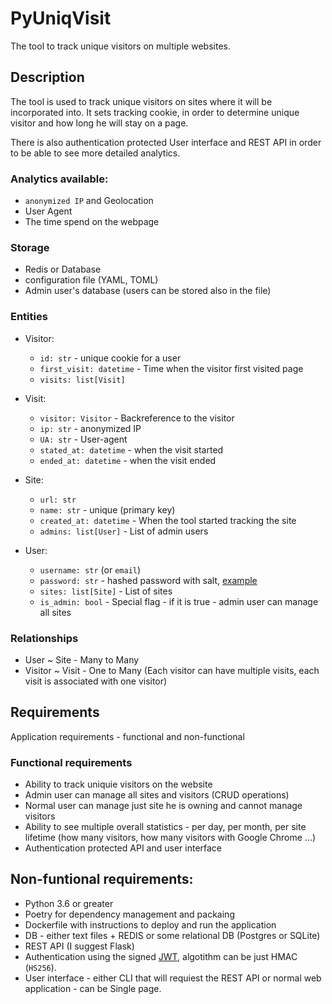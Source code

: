 # PyUniqVisit

The tool to track unique visitors on multiple websites.

## Description

The tool is used to track unique visitors on sites where it will be incorporated into.
It sets tracking cookie, in order to determine unique visitor and how long he will stay on a page.

There is also authentication protected User interface and REST API in order to be able to see more detailed analytics.

### Analytics available:

- `anonymized IP` and Geolocation
- User Agent
- The time spend on the webpage

### Storage

- Redis or Database
- configuration file (YAML, TOML)
- Admin user's database (users can be stored also in the file)

### Entities

- Visitor:
    - `id: str` - unique cookie for a user 
    - `first_visit: datetime` - Time when the visitor first visited page
    - `visits: list[Visit]`

- Visit:
    - `visitor: Visitor` - Backreference to the visitor
    - `ip: str` - anonymized IP
    - `UA: str` - User-agent
    - `stated_at: datetime` - when the visit started
    - `ended_at: datetime` - when the visit ended

- Site:
    - `url: str`
    - `name: str` - unique (primary key)
    - `created_at: datetime` - When the tool started tracking the site
    - `admins: list[User]` - List of admin users

- User: 
    - `username: str` (or `email`)
    - `password: str` - hashed password with salt, [example](https://werkzeug.palletsprojects.com/en/0.15.x/utils/#werkzeug.security.generate_password_hash)
    - `sites: list[Site]` - List of sites
    - `is_admin: bool` - Special flag - if it is true - admin user can manage all sites


### Relationships

- User ~ Site - Many to Many
- Visitor ~ Visit - One to Many (Each visitor can have multiple visits, each visit is associated with one visitor)

## Requirements

Application requirements - functional and non-functional

### Functional requirements
- Ability to track uniquie visitors on the website
- Admin user can manage all sites and visitors (CRUD operations)
- Normal user can manage just site he is owning and cannot manage visitors
- Ability to see multiple overall statistics - per day, per month, per site lifetime (how many visitors, how many visitors with Google Chrome ...)
- Authentication protected API and user interface


## Non-funtional requirements:
- Python 3.6 or greater
- Poetry for dependency management and packaing
- Dockerfile with instructions to deploy and run the application
- DB - either text files + REDIS or some relational DB (Postgres or SQLite)
- REST API (I suggest Flask)
- Authentication using the signed [JWT](https://jwt.io/introduction/), algotithm can be just HMAC (`HS256`).
- User interface - either CLI that will requiest the REST API or normal web application - can be Single page.
